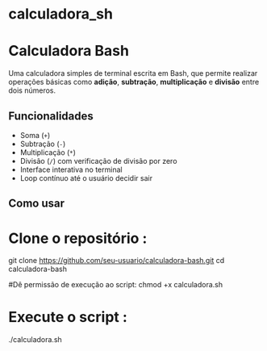 # calculadora_sh
# Calculadora Bash

Uma calculadora simples de terminal escrita em Bash, que permite realizar operações básicas como **adição**, **subtração**, **multiplicação** e **divisão** entre dois números.

## Funcionalidades

- Soma (`+`)
- Subtração (`-`)
- Multiplicação (`*`)
- Divisão (`/`) com verificação de divisão por zero
- Interface interativa no terminal
- Loop contínuo até o usuário decidir sair

## Como usar 

# Clone o repositório :
git clone https://github.com/seu-usuario/calculadora-bash.git
cd calculadora-bash

#Dê permissão de execução ao script:
chmod +x calculadora.sh

# Execute o script :
./calculadora.sh



